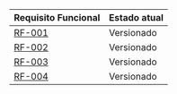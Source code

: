 | Requisito Funcional | Estado atual |
| ------------------ | ------------------------------------------------ |
| [RF-001](../RF/RF-001.md) | Versionado |
| [RF-002](../RF/RF-002.md) | Versionado |
| [RF-003](../RF/RF-003.md) | Versionado |
| [RF-004](../RF/RF-004.md) | Versionado |
